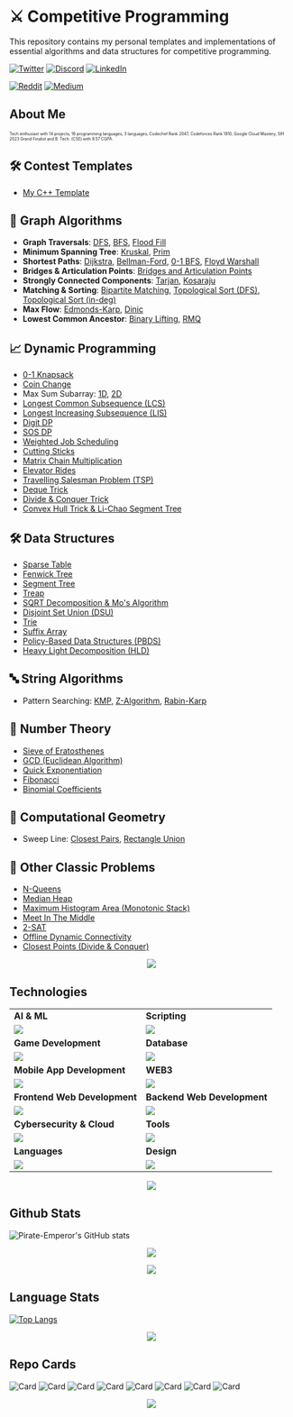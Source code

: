 # ⚔️ Competitive Programming  
This repository contains my personal templates and implementations of essential algorithms and data structures for competitive programming.

<link rel="stylesheet" type="text/css" href="style.css">




[![Twitter](https://skillicons.dev/icons?i=twitter)](https://twitter.com/PirateKingRahul)
[![Discord](https://skillicons.dev/icons?i=discord)](https://discord.com/users/1200728704981143634)
[![LinkedIn](https://skillicons.dev/icons?i=linkedin)](https://www.linkedin.com/in/piratekingrahul)

[![Reddit](https://img.shields.io/badge/Reddit-FF5700?style=for-the-badge&logo=reddit&logoColor=white)](https://www.reddit.com/u/PirateKingRahul)
[![Medium](https://img.shields.io/badge/Medium-42404E?style=for-the-badge&logo=medium&logoColor=white)](https://medium.com/@piratekingrahul)

## About Me
<!-- ### **Welcome to My Page!** <img src="assets/flame.gif" style="position: relative;top:2.4px;" width="12" height="22">
![border-seperator](assets/borderseparator.gif) -->

<p style="font-size:7px;">
Tech enthusiast with 14 projects, 16 programming languages, 3 languages, Codechef Rank 2047, Codeforces Rank 1810, Google Cloud Mastery, SIH 2023 Grand Finalist and B. Tech. (CSE) with 9.57 CGPA.
</p>

## 🛠️ Contest Templates  
- [My C++ Template](Contest%20Template/main.cpp)

## 🔗 Graph Algorithms  
- **Graph Traversals**: [DFS](Graphs/Graph%20Traversal/DFS.cpp), [BFS](Graphs/Graph%20Traversal/BFS.cpp), [Flood Fill](Graphs/Graph%20Traversal/Flood%20Fill.cpp)
- **Minimum Spanning Tree**: [Kruskal](Graphs/Minimum%20Spanning%20Tree/Kruskal.cpp), [Prim](Graphs/Minimum%20Spanning%20Tree/Prim.cpp)
- **Shortest Paths**: [Dijkstra](Graphs/Shortest%20Paths/Dijkstra.cpp), [Bellman-Ford](Graphs/Shortest%20Paths/Bellman_Ford.cpp), [0-1 BFS](Graphs/Shortest%20Paths/0-1%20BFS.cpp), [Floyd Warshall](Graphs/Shortest%20Paths/Floyd_Warshall.cpp)
- **Bridges & Articulation Points**: [Bridges and Articulation Points](Graphs/Strongly%20Connected%20Components%20(SSCs)/Bridges&ArticulationPoints.cpp)
- **Strongly Connected Components**: [Tarjan](Graphs/Strongly%20Connected%20Components%20(SSCs)/Tarjan.cpp), [Kosaraju](Graphs/Strongly%20Connected%20Components%20(SSCs)/Kosaraju.cpp)
- **Matching & Sorting**: [Bipartite Matching](Graphs/Graph%20Traversal/Bipartite.cpp), [Topological Sort (DFS)](Graphs/Topological%20Sort/Topological%20Sort%20(DFS).cpp), [Topological Sort (in-deg)](Graphs/Topological%20Sort/Topological%20Sort%20(in_deg).cpp)
- **Max Flow**: [Edmonds-Karp](Graphs/Max%20Flow/Edmonds_Karp.cpp), [Dinic](Graphs/Max%20Flow/Dinic.cpp)
- **Lowest Common Ancestor**: [Binary Lifting](Graphs/Lowest%20Common%20Ancestor/LCA%20(Binary%20Lifting).cpp), [RMQ](Graphs/Lowest%20Common%20Ancestor/LCA%20(RMQ).cpp)

## 📈 Dynamic Programming  
- [0-1 Knapsack](Dynamic%20Programming/(0-1)%20Knapsack.cpp)
- [Coin Change](Dynamic%20Programming/Coin%20Change.cpp)
- Max Sum Subarray: [1D](Dynamic%20Programming/1D%20Max%20Sum%20(Kanade).cpp), [2D](Dynamic%20Programming/2D%20Max%20Sum.cpp)
- [Longest Common Subsequence (LCS)](Dynamic%20Programming/Longest%20Common%20Subsequence%20(LCS).cpp)
- [Longest Increasing Subsequence (LIS)](Dynamic%20Programming/Longest%20Increasing%20Subsequence%20(LIS).cpp)
- [Digit DP](Dynamic%20Programming/Digit%20DP.cpp)
- [SOS DP](Dynamic%20Programming/SOS%20DP.cpp)
- [Weighted Job Scheduling](Dynamic%20Programming/Weighted%20Job%20Scheduling.cpp)
- [Cutting Sticks](Dynamic%20Programming/Cutting%20Sticks.cpp)
- [Matrix Chain Multiplication](Dynamic%20Programming/Matrix%20Chain.cpp)
- [Elevator Rides](Dynamic%20Programming/Elevator%20Rides.cpp)
- [Travelling Salesman Problem (TSP)](Dynamic%20Programming/Traveling%20Salesman%20Problem%20(TSP).cpp)
- [Deque Trick](Dynamic%20Programming/Deque%20Trick.cpp)
- [Divide & Conquer Trick](Dynamic%20Programming/D&C%20Trick.cpp)
- [Convex Hull Trick & Li-Chao Segment Tree](Dynamic%20Programming/Convex%20Hull%20Trick%20&%20Li-Chao%20Segment%20Tree.cpp)

## 🛠️ Data Structures  
- [Sparse Table](Data%20Structures/Sparse%20Table.cpp)
- [Fenwick Tree](Data%20Structures/Fenwick%20Tree/Fenwick%20Tree%20(point%20update,%20range%20query).cpp)
- [Segment Tree](Data%20Structures/Segment%20Tree/Segment%20Tree%20(Recursive).cpp)
- [Treap](Data%20Structures/Treap.cpp)
- [SQRT Decomposition & Mo's Algorithm](Data%20Structures/SQRT.cpp)
- [Disjoint Set Union (DSU)](Data%20Structures/DSU.cpp)
- [Trie](Data%20Structures/Trie.cpp)
- [Suffix Array](Data%20Structures/Suffix%20Array.cpp)
- [Policy-Based Data Structures (PBDS)](Data%20Structures/PBDS.cpp)
- [Heavy Light Decomposition (HLD)](Data%20Structures/HLD.cpp)

## 🔤 String Algorithms  
- Pattern Searching: [KMP](String%20Processing/KMP%20(Prefix%20function).cpp), [Z-Algorithm](String%20Processing/Z-algo%20(Z%20function).cpp), [Rabin-Karp](String%20Processing/String%20Hashing%20(Rabin-Karp).cpp)

## 🧮 Number Theory  
- [Sieve of Eratosthenes](Mathematics/Sieve%20Of%20Eratosthenes.cpp)
- [GCD (Euclidean Algorithm)](Mathematics/GCD.cpp)
- [Quick Exponentiation](Mathematics/Quick%20Exponention.cpp)
- [Fibonacci](Mathematics/Fibonacci.cpp)
- [Binomial Coefficients](Mathematics/Binomial%20Coefficients.cpp)

## 📐 Computational Geometry  
- Sweep Line: [Closest Pairs](Geometry/Sweep%20Line/Closest%20Pairs.cpp), [Rectangle Union](Geometry/Sweep%20Line/Rectangle%20Union.cpp)

## 🎲 Other Classic Problems  
- [N-Queens](Others/N%20Queens.cpp)
- [Median Heap](Others/Median%20Heap.cpp)
- [Maximum Histogram Area (Monotonic Stack)](Others/Maximum%20Histogram%20Area%20(Monotonic%20Stack).cpp)
- [Meet In The Middle](Others/Meet%20In%20The%20Middle.cpp)
- [2-SAT](Others/2SAT.cpp)
- [Offline Dynamic Connectivity](Others/Offline%20Dynamic%20Connectivity.cpp)
- [Closest Points (Divide & Conquer)](Others/Closest_3_Points(Divide&Conquer).cpp)

<!-- ---

For Auto-Sync functionality:

- **Start Auto-Sync**: `./auto_sync.sh &`
- **Stop Auto-Sync**: `./stop_auto_sync.sh` -->

<p align="center"><img src= 'https://capsule-render.vercel.app/api?type=rect&color=gradient&height=2.5'/></p>

## Technologies
 
<table>
<tr>
	<td><strong>AI & ML</strong></td>
	<td><strong>Scripting</strong></td>
</tr>
<tr>
		<td><img src = "https://skillicons.dev/icons?i=pytorch,py,sklearn,anaconda,aiscript,opencv,tensorflow,r,ai" ></td>
		<td><img src = "https://skillicons.dev/icons?i=bash,cmake,npm,git,yarn&theme=dark" ></td>
</tr>
<tr>
	<td><strong>Game Development</strong></td>
	<td><strong>Database</strong></td>
</tr>
<tr>
		<td><img src = "https://skillicons.dev/icons?i=cpp,cs,unity,unreal,java,python,visualstudio,blender" ></td>
		<td><img src = "https://skillicons.dev/icons?i=mongodb,mysql,firebase,sqlite&theme=dark"></td>
</tr>
<tr>
	<td><strong>Mobile App Development</strong></td>
	<td><strong>WEB3</strong></td>
</tr>
<tr>
		<td><img src = "https://skillicons.dev/icons?i=flutter,dart,java,kotlin,androidstudio" ></td>
		<td><img src = "https://skillicons.dev/icons?i=ts,solidity,solidjs&theme=dark"></td>
</tr>
<tr>
	<td><strong>Frontend Web Development</strong></td>
	<td><strong>Backend Web Development</strong></td>
</tr>
<tr>
		<td><img src = "https://skillicons.dev/icons?i=html,jquery,css,js,react,tailwind,angular,threejs" ></td>
		<td><img src = "https://skillicons.dev/icons?i=nodejs,nextjs,php,django,flask&theme=dark" ></td>
</tr>
<tr>
	<td><strong>Cybersecurity & Cloud</strong></td>
	<td><strong>Tools</strong></td>
</tr>
<tr>
	<td><img src = "https://skillicons.dev/icons?i=ubuntu,linux,docker,kubernetes,aws,azure&theme=dark"></td>
	<td><img src = "https://skillicons.dev/icons?i=github,vscode,vim,githubactions&theme=dark"></td>
</tr>
<tr>
	<td><strong>Languages</strong></td>
	<td><strong>Design</strong></td>
</tr>
<tr>
	<td><img src = "https://skillicons.dev/icons?i=bash,c,ruby,rust&theme=dark"></td>
	<td><img src = "https://skillicons.dev/icons?i=ps,figma&theme=dark"></td>
</tr>
</table>
<p align="center"><img src= 'https://capsule-render.vercel.app/api?type=rect&color=gradient&height=2.5'/></p>


## Github Stats

![Pirate-Emperor's GitHub stats](https://github-readme-stats.vercel.app/api/?username=Pirate-Emperor\&show=reviews,discussions_started,discussions_answered,prs_merged,prs_merged_percentage\&show_icons=true\&title_color=fff\&icon_color=79ff97\&text_color=9f9f9f\&bg_color=151515)

<p style="display:flex; align=center; justify-content:center; ">
<img src="https://streak-stats.demolab.com/?user=Pirate-Emperor&theme=holi-theme">
</p>
<p align="center"><img src= 'https://capsule-render.vercel.app/api?type=rect&color=gradient&height=2.5'/></p>

## Language Stats
[![Top Langs](https://github-readme-stats.vercel.app/api/top-langs/?username=Pirate-Emperor&layout=compact&langs_count=12)](https://github.com/Pirate-Emperor/github-readme-stats)
<p align="center"><img src= 'https://capsule-render.vercel.app/api?type=rect&color=gradient&height=2.5'/></p>

## Repo Cards
![Card](https://github-readme-stats.vercel.app/api/pin?username=Pirate-Emperor\&repo=Lunar_Docs\&title_color=fff\&icon_color=f9f9f9\&text_color=9f9f9f\&bg_color=151515)
![Card](https://github-readme-stats.vercel.app/api/pin?username=Pirate-Emperor\&repo=BigData-Pipeline\&title_color=fff\&icon_color=f9f9f9\&text_color=9f9f9f\&bg_color=151515)
![Card](https://github-readme-stats.vercel.app/api/pin?username=Pirate-Emperor\&repo=Cine_Sprite_Home_Genre\&title_color=fff\&icon_color=f9f9f9\&text_color=9f9f9f\&bg_color=151515)
![Card](https://github-readme-stats.vercel.app/api/pin?username=Pirate-Emperor\&repo=lawGovPublic\&title_color=fff\&icon_color=f9f9f9\&text_color=9f9f9f\&bg_color=151515)
![Card](https://github-readme-stats.vercel.app/api/pin?username=Pirate-Emperor\&repo=GovUnityXplorer\&title_color=fff\&icon_color=f9f9f9\&text_color=9f9f9f\&bg_color=151515)
![Card](https://github-readme-stats.vercel.app/api/pin?username=Pirate-Emperor\&repo=Librarium\&title_color=fff\&icon_color=f9f9f9\&text_color=9f9f9f\&bg_color=151515)
![Card](https://github-readme-stats.vercel.app/api/pin?username=Pirate-Emperor\&repo=Enigma\&title_color=fff\&icon_color=f9f9f9\&text_color=9f9f9f\&bg_color=151515)
![Card](https://github-readme-stats.vercel.app/api/pin?username=Pirate-Emperor\&repo=CipherX\&title_color=fff\&icon_color=f9f9f9\&text_color=9f9f9f\&bg_color=151515)

<p align="center"><img src= 'https://capsule-render.vercel.app/api?type=rect&color=gradient&height=2.5'/></p>


